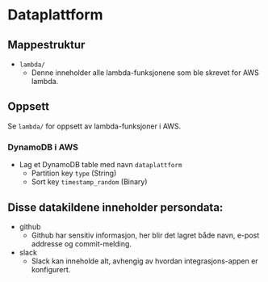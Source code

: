 # Dataplattform

## Mappestruktur
  * ```lambda/```
      * Denne inneholder alle lambda-funksjonene som ble skrevet for AWS lambda.

## Oppsett
Se ```lambda/``` for oppsett av lambda-funksjoner i AWS.
### DynamoDB i AWS
  * Lag et DynamoDB table med navn ```dataplattform```
      * Partition key ```type``` (String)
      * Sort key ```timestamp_random``` (Binary)

## Disse datakildene inneholder persondata:
  * github
      * Github har sensitiv informasjon, her blir det lagret både navn, e-post addresse og commit-melding. 
  * slack
      * Slack kan inneholde alt, avhengig av hvordan integrasjons-appen er konfigurert.
